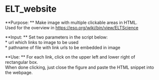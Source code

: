 # ELT_website

**Purpose: ** 
    Make image with multiple clickable areas in HTML.  
    Used for the overview in https://eso.org/wiki/bin/view/ELTScience

**Input:  **
    Set two parameters in the script below:  
        * url which links to image to be used  
        * pathname of file with link urls to be embedded in image

**Use:  **
    For each link, click on the upper left and lower right of
    rectangular box.  
    When done clicking, just close the figure and paste the HTML snippet into 
    the webpage.
